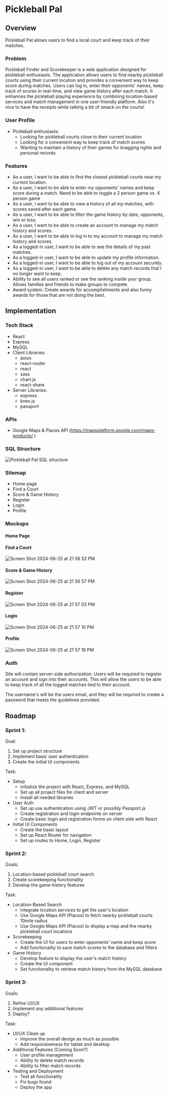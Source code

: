 # Pickleball Pal

## Overview

Pickleball Pal allows users to find a local court and keep track of their
matches.

### Problem

Pickleball Finder and Scorekeeper is a web application designed for pickleball
enthusiasts. The application allows users to find nearby pickleball courts using
their current location and provides a convenient way to keep score during
matches. Users can log in, enter their opponents' names, keep track of scores in
real-time, and view game history after each match. It enhances the pickleball
playing experience by combining location-based services and match management in
one user-friendly platform. Also it's nice to have the receipts while talking a
bit of smack on the courts!

### User Profile

- Pickleball enthusiasts:
  - Looking for pickleball courts close to their current location
  - Looking for a convenient way to keep track of match scores
  - Wanting to maintain a history of their games for bragging rights and
    personal records

### Features

- As a user, I want to be able to find the closest pickleball courts near my
  current location.
- As a user, I want to be able to enter my opponents' names and keep score
  during a match. Need to be able to toggle a 2 person game vs. 4 person game
- As a user, I want to be able to view a history of all my matches, with scores
  saved after each game.
- As a user, I want to be able to filter the game history by date, opponents,
  win or loss.
- As a user, I want to be able to create an account to manage my match history
  and scores.
- As a user, I want to be able to log in to my account to manage my match
  history and scores.
- As a logged-in user, I want to be able to see the details of my past matches.
- As a logged-in user, I want to be able to update my profile information.
- As a logged-in user, I want to be able to log out of my account securely.
- As a logged-in user, I want to be able to delete any match records that I no
  longer want to keep.
- Ability to see all users ranked or see the ranking inside your group. Allows
  families and friends to make groups to compete.
- Award system. Create awards for accomplishments and also funny awards for
  those that are not doing the best.

## Implementation

### Tech Stack

- React
- Express
- MySQL
- Client Libraries:
  - axios
  - react-router
  - react
  - sass
  - chart.js
  - react-share
- Server Libraries:
  - express
  - knex.js
  - passport

### APIs

- Google Maps & Places API (https://mapsplatform.google.com/maps-products/ )

### SQL Structure

![Pickleball Pal SQL structure](https://github.com/Atay365/pickleball-pal/assets/86385162/fdf5e1c2-3bf4-4c81-bdca-c943615f0107)

### Sitemap

- Home page
- Find a Court
- Score & Game History
- Register
- Login
- Profile

### Mockups

#### Home Page

#### Find a Court

![Screen Shot 2024-06-25 at 21 56 52 PM](https://github.com/Atay365/pickleball-pal/assets/86385162/d56715ac-9bdd-4680-9cf8-c1667f52205d)

#### Score & Game History

![Screen Shot 2024-06-25 at 21 56 57 PM](https://github.com/Atay365/pickleball-pal/assets/86385162/717a4f6f-b708-48e1-92ec-1faa5f8a9a83)

#### Register

![Screen Shot 2024-06-25 at 21 57 03 PM](https://github.com/Atay365/pickleball-pal/assets/86385162/8198f220-0c28-4bec-8652-c3c9e3629642)

#### Login

![Screen Shot 2024-06-25 at 21 57 10 PM](https://github.com/Atay365/pickleball-pal/assets/86385162/3a7b43b3-194b-453f-a1e6-15bffabb980e)

#### Profile

![Screen Shot 2024-06-25 at 21 57 16 PM](https://github.com/Atay365/pickleball-pal/assets/86385162/df632744-65d3-4924-a340-e26ef4226cfd)

### Auth

Site will contain server-side authorization. Users will be required to register
an account and sign into their accounts. This will allow the users to be able to
keep track of all the logged matches tied to their account.

The username's will be the users email, and they will be required to create a
password that meets the guidelines provided.

## Roadmap

### Sprint 1:

Goal:

1. Set up project structure
2. Implement basic user authentication
3. Create the initial UI components

Task:

- Setup
  - initialize the project with React, Express, and MySQL
  - Set up all project files for client and server
  - Install all needed libraries
- User Auth
  - Set up use authentication using JWT or possibly Passport.js
  - Create registration and login endpoints on server
  - Create basic login and registration forms on client side with React
- Initial UI Components
  - Create the basic layout
  - Set up React Router for navigation
  - Set up routes to Home, Login, Register

### Sprint 2:

Goals:

1. Location-based pickleball court search
2. Create scorekeeping functionality
3. Develop the game history features

Task:

- Location-Based Search
  - integrate location services to get the user's location
  - Use Google Maps API (Places) to fetch nearby pickleball courts. 10mile
    radius
  - Use Google Maps API (Places) to display a map and the nearby pickleball
    court locations
- Scorekeeping
  - Create the UI for users to enter opponents' name and keep score
  - Add functionality to save match scores to the database and filters
- Game History
  - Develop feature to display the user's match history
  - Create the UI component
  - Set functionality to retrieve match history from the MySQL database

### Sprint 3:

Goals:

1. Refine UI/UX
2. Implement any additional features
3. Deploy?

Task:

- UI/UX Clean up
  - Improve the overall design as much as possible
  - Add responsiveness for tablet and desktop
- Additional Features (Coming Soon?)
  - User profile management
  - Ability to delete match records
  - Ability to filter match records
- Testing and Deployment
  - Test all functionality
  - Fix bugs found
  - Deploy the app
